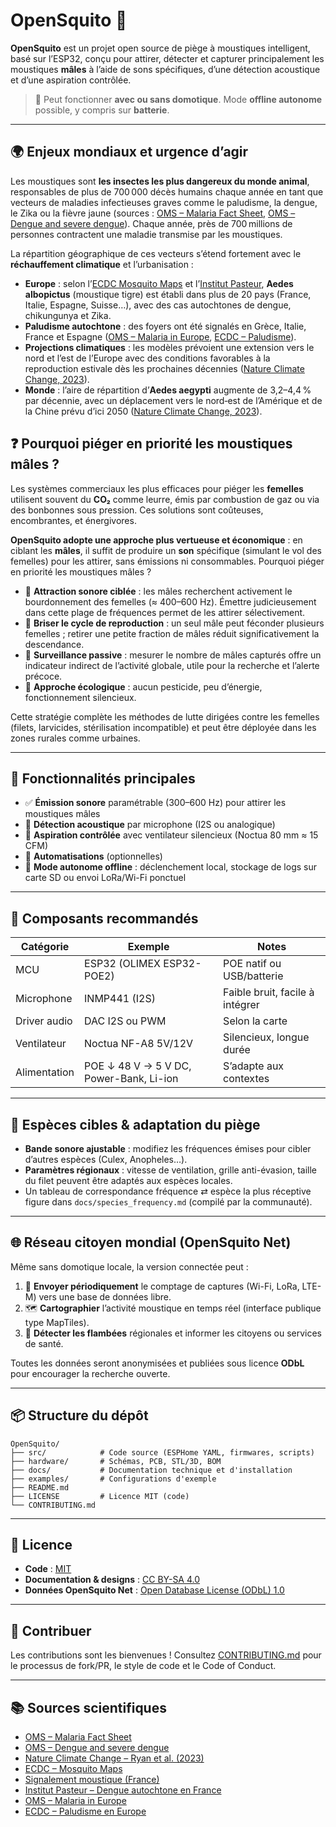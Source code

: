 # OpenSquito 🦟

**OpenSquito** est un projet open source de piège à moustiques intelligent, basé sur l’ESP32, conçu pour attirer, détecter et capturer principalement les moustiques **mâles** à l’aide de sons spécifiques, d’une détection acoustique et d’une aspiration contrôlée.

> 🔌 Peut fonctionner **avec ou sans domotique**. Mode **offline autonome** possible, y compris sur **batterie**.

---

## 🌍 Enjeux mondiaux et urgence d’agir

Les moustiques sont **les insectes les plus dangereux du monde animal**, responsables de plus de 700 000 décès humains chaque année en tant que vecteurs de maladies infectieuses graves comme le paludisme, la dengue, le Zika ou la fièvre jaune (sources : [OMS – Malaria Fact Sheet](https://www.who.int/news-room/fact-sheets/detail/malaria), [OMS – Dengue and severe dengue](https://www.who.int/news-room/fact-sheets/detail/dengue-and-severe-dengue)). Chaque année, près de 700 millions de personnes contractent une maladie transmise par les moustiques.

La répartition géographique de ces vecteurs s’étend fortement avec le **réchauffement climatique** et l’urbanisation :

* **Europe** : selon l’[ECDC Mosquito Maps](https://www.ecdc.europa.eu/en/disease-vectors/surveillance-and-disease-data/mosquito-maps) et l’[Institut Pasteur](https://www.pasteur.fr/fr/espace-presse/documents-presse/dengue-france-cas-autochtone-2023), **Aedes albopictus** (moustique tigre) est établi dans plus de 20 pays (France, Italie, Espagne, Suisse…), avec des cas autochtones de dengue, chikungunya et Zika.
* **Paludisme autochtone** : des foyers ont été signalés en Grèce, Italie, France et Espagne ([OMS – Malaria in Europe](https://www.who.int/news-room/spotlight/malaria-now-and-then), [ECDC – Paludisme](https://www.ecdc.europa.eu/en/malaria/surveillance-and-disease-data)).
* **Projections climatiques** : les modèles prévoient une extension vers le nord et l’est de l’Europe avec des conditions favorables à la reproduction estivale dès les prochaines décennies ([Nature Climate Change, 2023](https://www.nature.com/articles/s41558-023-01895-0)).
* **Monde** : l’aire de répartition d’**Aedes aegypti** augmente de 3,2–4,4 % par décennie, avec un déplacement vers le nord‑est de l’Amérique et de la Chine prévu d’ici 2050 ([Nature Climate Change, 2023](https://www.nature.com/articles/s41558-023-01895-0)).

## ❓ Pourquoi piéger en priorité les moustiques mâles ?

Les systèmes commerciaux les plus efficaces pour piéger les **femelles** utilisent souvent du **CO₂** comme leurre, émis par combustion de gaz ou via des bonbonnes sous pression. Ces solutions sont coûteuses, encombrantes, et énergivores.

**OpenSquito adopte une approche plus vertueuse et économique** : en ciblant les **mâles**, il suffit de produire un **son** spécifique (simulant le vol des femelles) pour les attirer, sans émissions ni consommables.
Pourquoi piéger en priorité les moustiques mâles ?

* 🎯 **Attraction sonore ciblée** : les mâles recherchent activement le bourdonnement des femelles (≈ 400–600 Hz). Émettre judicieusement dans cette plage de fréquences permet de les attirer sélectivement.
* 🚫 **Briser le cycle de reproduction** : un seul mâle peut féconder plusieurs femelles ; retirer une petite fraction de mâles réduit significativement la descendance.
* 🧪 **Surveillance passive** : mesurer le nombre de mâles capturés offre un indicateur indirect de l’activité globale, utile pour la recherche et l’alerte précoce.
* 🌱 **Approche écologique** : aucun pesticide, peu d’énergie, fonctionnement silencieux.

Cette stratégie complète les méthodes de lutte dirigées contre les femelles (filets, larvicides, stérilisation incompatible) et peut être déployée dans les zones rurales comme urbaines.

---

## 🔧 Fonctionnalités principales

* ✅ **Émission sonore** paramétrable (300–600 Hz) pour attirer les moustiques mâles
* 🎤 **Détection acoustique** par microphone (I2S ou analogique)
* 💨 **Aspiration contrôlée** avec ventilateur silencieux (Noctua 80 mm ≈ 15 CFM)
* 🧠 **Automatisations** (optionnelles)
* 🔋 **Mode autonome offline** : déclenchement local, stockage de logs sur carte SD ou envoi LoRa/Wi-Fi ponctuel

---

## 🧩 Composants recommandés

| Catégorie    | Exemple                                 | Notes                           |
| ------------ | --------------------------------------- | ------------------------------- |
| MCU          | ESP32 (OLIMEX ESP32-POE2)               | POE natif ou USB/batterie       |
| Microphone   | INMP441 (I2S)                           | Faible bruit, facile à intégrer |
| Driver audio | DAC I2S ou PWM                          | Selon la carte                  |
| Ventilateur  | Noctua NF-A8 5V/12V                     | Silencieux, longue durée        |
| Alimentation | POE ↓ 48 V → 5 V DC, Power-Bank, Li-ion | S’adapte aux contextes          |

---

## 🦟 Espèces cibles & adaptation du piège

* **Bande sonore ajustable** : modifiez les fréquences émises pour cibler d’autres espèces (Culex, Anopheles…).
* **Paramètres régionaux** : vitesse de ventilation, grille anti-évasion, taille du filet peuvent être adaptés aux espèces locales.
* Un tableau de correspondance fréquence ⇄ espèce la plus réceptive figure dans `docs/species_frequency.md` (compilé par la communauté).

---

## 🌐 Réseau citoyen mondial (OpenSquito Net)

Même sans domotique locale, la version connectée peut :

1. 📡 **Envoyer périodiquement** le comptage de captures (Wi-Fi, LoRa, LTE-M) vers une base de données libre.
2. 🗺️ **Cartographier** l’activité moustique en temps réel (interface publique type MapTiles).
3. 🔔 **Détecter les flambées** régionales et informer les citoyens ou services de santé.

Toutes les données seront anonymisées et publiées sous licence **ODbL** pour encourager la recherche ouverte.

---

## 📦 Structure du dépôt

```text
OpenSquito/
├── src/            # Code source (ESPHome YAML, firmwares, scripts)
├── hardware/       # Schémas, PCB, STL/3D, BOM
├── docs/           # Documentation technique et d'installation
├── examples/       # Configurations d'exemple
├── README.md
├── LICENSE         # Licence MIT (code)
└── CONTRIBUTING.md
```

---

## 📜 Licence

* **Code** : [MIT](./LICENSE)
* **Documentation & designs** : [CC BY-SA 4.0](https://creativecommons.org/licenses/by-sa/4.0/)
* **Données OpenSquito Net** : [Open Database License (ODbL) 1.0](https://opendatacommons.org/licenses/odbl/)

---

## 🤝 Contribuer

Les contributions sont les bienvenues ! Consultez [CONTRIBUTING.md](./CONTRIBUTING.md) pour le processus de fork/PR, le style de code et le Code of Conduct.

---

## 📚 Sources scientifiques

* [OMS – Malaria Fact Sheet](https://www.who.int/news-room/fact-sheets/detail/malaria)
* [OMS – Dengue and severe dengue](https://www.who.int/news-room/fact-sheets/detail/dengue-and-severe-dengue)
* [Nature Climate Change – Ryan et al. (2023)](https://www.nature.com/articles/s41558-023-01895-0)
* [ECDC – Mosquito Maps](https://www.ecdc.europa.eu/en/disease-vectors/surveillance-and-disease-data/mosquito-maps)
* [Signalement moustique (France)](https://www.signalement-moustique.fr)
* [Institut Pasteur – Dengue autochtone en France](https://www.pasteur.fr/fr/espace-presse/documents-presse/dengue-france-cas-autochtone-2023)
* [OMS – Malaria in Europe](https://www.who.int/news-room/spotlight/malaria-now-and-then)
* [ECDC – Paludisme en Europe](https://www.ecdc.europa.eu/en/malaria/surveillance-and-disease-data)
